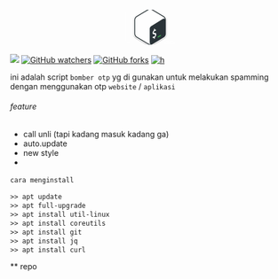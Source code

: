 <p align="center">
  <img <border src="https://github.com/Bayu12345677/bomber/blob/main/poto/images%20(2).jpeg" width="90"></border>
</p>

[![](https://img.shields.io/static/v1?style=plastic&logo=github&label=Code&message=by%20polygon&color=green)](https://youtube.com/channel/UCtu-GcxKL8kJBXpR1wfMgWg)
[![GitHub watchers](https://img.shields.io/github/watchers/Bayu12345677/bomber?style=flat)](https://youtube.com/channel/UCtu-GcxKL8kJBXpR1wfMgWg)
[![GitHub forks](https://img.shields.io/github/forks/Bayu12345677/bomber?logo=%3Av&logoColor=green&style=plastic)](https://youtube.com/channel/UCtu-GcxKL8kJBXpR1wfMgWg)
[![h](https://img.shields.io/github/issues/Bayu12345677/bomber)](https://youtube.com/channel/UCtu-GcxKL8kJBXpR1wfMgWg)

ini adalah script `bomber otp` yg di gunakan untuk melakukan spamming dengan menggunakan otp `website` / `aplikasi`

###### feature
- call unli (tapi kadang masuk kadang ga)
- auto.update
- new style
- <comming soon>

`cara menginstall`
```fish
>> apt update
>> apt full-upgrade
>> apt install util-linux
>> apt install coreutils
>> apt install git
>> apt install jq
>> apt install curl
```

** repo
